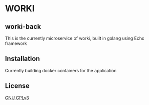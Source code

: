 # WORKI
## worki-back
This is the currently microservice of worki, built in golang using Echo framework

## Installation
Currently building docker containers for the application

## License
[GNU GPLv3](https://choosealicense.com/licenses/gpl-3.0/#)
